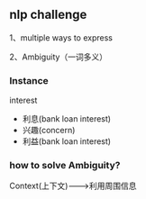 ## nlp challenge
1、multiple ways to express

2、Ambiguity（一词多义）


### Instance

interest
- 利息(bank loan interest)
- 兴趣(concern)
- 利益(bank loan interest)


### how to solve Ambiguity?

Context(上下文)--->利用周围信息